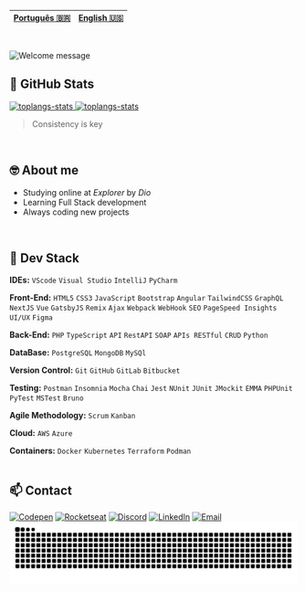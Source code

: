 | [Português 🇧🇷](https://github.com/PedroPaino) | [English 🇺🇸](https://github.com/PedroPaino) |
|---|---|

<br>

<!-- I made it on https://readme-typing-svg.demolab.com/demo/ -->
![Welcome message](https://readme-typing-svg.demolab.com?font=Silkscreen&duration=3000&pause=1500&color=0065f5&width=435&lines=Hey%2C+I'm+Pedro+Henrique+Paino;Welcome+to+my+GitHub+:%29; "Welcome Message")

## 💫 GitHub Stats

<!-- I got this cards in https://github.com/anuraghazra/github-readme-stats --> 
<a href="#">  
<img alt="toplangs-stats" height="170em" src="https://github-readme-stats.vercel.app/api/top-langs/?username=PedroPaino&layout=compact&hide_border=true&theme=transparent" /> 
<img alt="toplangs-stats" height="170em" src="https://github-readme-stats.vercel.app/api?username=PedroPaino&ayout=compact&hide_border=true&theme=transparent" />
    
</a>

> Consistency is key

<br>

## 🤓 About me
                                                                           
- Studying online at <em>Explorer</em> by <em>Dio</em>  
- Learning Full Stack development                                                     
- Always coding new projects  

<br>

## 🚀 Dev Stack

**IDEs:** `VScode` `Visual Studio` `IntelliJ` `PyCharm`  
    
**Front-End:** `HTML5` `CSS3` `JavaScript`  `Bootstrap` `Angular` `TailwindCSS` `GraphQL` `NextJS` `Vue` `GatsbyJS` `Remix` `Ajax` `Webpack` `WebHook` `SEO`  `PageSpeed Insights`  `UI/UX`  `Figma`     

**Back-End:** `PHP` `TypeScript` `API` `RestAPI` `SOAP` `APIs RESTful` `CRUD` `Python`

**DataBase:** `PostgreSQL` `MongoDB` `MySQl`

**Version Control:** `Git` `GitHub` `GitLab` `Bitbucket`

**Testing:** `Postman` `Insomnia` `Mocha` `Chai` `Jest` `NUnit` `JUnit` `JMockit` `EMMA` `PHPUnit` ` PyTest` `MSTest` `Bruno` 

**Agile Methodology:** `Scrum` `Kanban`

**Cloud:** `AWS` `Azure` 

**Containers:** `Docker` `Kubernetes` `Terraform` `Podman`  
<br>

## 📫 Contact
 
<!-- Badges from https://dev.to/envoy_/150-badges-for-github-pnk -->
[![Codepen](https://img.shields.io/badge/Codepen-000000?style=for-the-badge&logo=codepen&logoColor=white "Codepen")](https://codepen.io/pedropaino)
[![Rocketseat](https://img.shields.io/badge/Rocketseat-8B89CC?style=for-the-badge&logo=rocketseat&logoColor=white "Rocketseat")](https://app.rocketseat.com.br/me/pedro-henrique-paino-00259)
[![Discord](https://img.shields.io/badge/@pedropaino-7289DA?style=for-the-badge&logo=discord&logoColor=white "My Discord user")](#)
[![LinkedIn](https://img.shields.io/badge/LinkedIn-0077B5?style=for-the-badge&logo=linkedin&logoColor=white "LinkedIn")](https://www.linkedin.com/in/pedropaino/)
[![Email](https://img.shields.io/badge/Gmail-D14836?style=for-the-badge&logo=gmail&logoColor=white "Email")](mailto:pedropainoadm@gmail.com)
![Snake animation](https://raw.githubusercontent.com/PedroPaino/PedroPaino/output/github-contribution-grid-snake-dark.svg)
